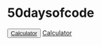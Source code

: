 # 50daysofcode

  
  <button><a href="https://narayanan-naveen.github.io/Calculator/" >Calculator</a></button>
 <a href="https://narayanan-naveen.github.io/Calculator/" >Calculator</a>
